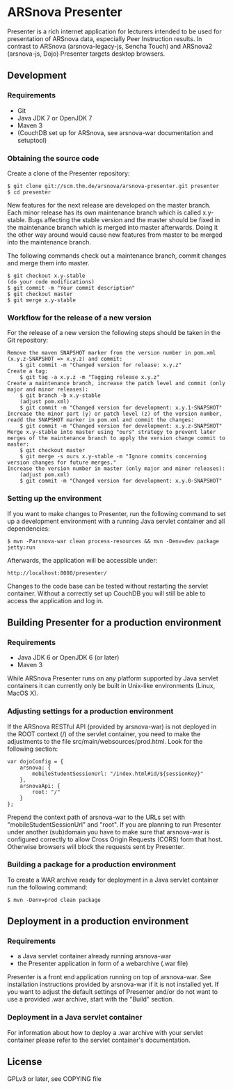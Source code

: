 # ARSnova Presenter

Presenter is a rich internet application for lecturers intended to be used for presentation of ARSnova data, especially Peer Instruction results. In contrast to ARSnova (arsnova-legacy-js, Sencha Touch) and ARSnova2 (arsnova-js, Dojo) Presenter targets desktop browsers.

## Development

### Requirements

* Git
* Java JDK 7 or OpenJDK 7
* Maven 3
* (CouchDB set up for ARSnova, see arsnova-war documentation and setuptool)

### Obtaining the source code

Create a clone of the Presenter repository:

	$ git clone git://scm.thm.de/arsnova/arsnova-presenter.git presenter
	$ cd presenter
	
New features for the next release are developed on the master branch. Each minor release has its own maintenance branch which is called x.y-stable. Bugs affecting the stable version and the master should be fixed in the maintenance branch which is merged into master afterwards. Doing it the other way around would cause new features from master to be merged into the maintenance branch.

The following commands check out a maintenance branch, commit changes and merge them into master.

	$ git checkout x.y-stable
	(do your code modifications)
	$ git commit -m "Your commit description"
	$ git checkout master
	$ git merge x.y-stable

### Workflow for the release of a new version

For the release of a new version the following steps should be taken in the Git repository:

	Remove the maven SNAPSHOT marker from the version number in pom.xml (x.y.z-SNAPSHOT => x.y.z) and commit:
		$ git commit -m "Changed version for release: x.y.z"
	Create a tag:
		$ git tag -a x.y.z -m "Tagging release x.y.z"
	Create a maintenance branch, increase the patch level and commit (only major and minor releases):
		$ git branch -b x.y-stable
		(adjust pom.xml)
		$ git commit -m "Changed version for development: x.y.1-SNAPSHOT"
	Increase the minor part (y) or patch level (z) of the version number, readd the SNAPSHOT marker in pom.xml and commit the changes:
		$ git commit -m "Changed version for development: x.y.z-SNAPSHOT"
	Merge x.y-stable into master using "ours" strategy to prevent later merges of the maintenance branch to apply the version change commit to master:
		$ git checkout master
		$ git merge -s ours x.y-stable -m "Ignore commits concerning version changes for future merges."
	Increase the version number in master (only major and minor releases):
		(adjust pom.xml)
		$ git commit -m "Changed version for development: x.y.0-SNAPSHOT"

### Setting up the environment

If you want to make changes to Presenter, run the following command to set up a development environment with a running Java servlet container and all dependencies:

	$ mvn -Parsnova-war clean process-resources && mvn -Denv=dev package jetty:run

Afterwards, the application will be accessible under:

	http://localhost:8080/presenter/

Changes to the code base can be tested without restarting the servlet container. Without a correctly set up CouchDB you will still be able to access the application and log in.

## Building Presenter for a production environment

### Requirements

* Java JDK 6 or OpenJDK 6 (or later)
* Maven 3

While ARSnova Presenter runs on any platform supported by Java servlet containers it can currently only be built in Unix-like environments (Linux, MacOS X).

### Adjusting settings for a production environment

If the ARSnova RESTful API (provided by arsnova-war) is not deployed in the ROOT context (/) of the servlet container, you need to make the adjustments to the file src/main/websources/prod.html. Look for the following section:

	var dojoConfig = {
		arsnova: {
			mobileStudentSessionUrl: "/index.html#id/${sessionKey}"
		},
		arsnovaApi: {
			root: "/"
		}
	};

Prepend the context path of arsnova-war to the URLs set with "mobileStudentSessionUrl" and "root". If you are planning to run Presenter under another (sub)domain you have to make sure that arsnova-war is configured correctly to allow Cross Origin Requests (CORS) form that host. Otherwise browsers will block the requests sent by Presenter.

### Building a package for a production environment

To create a WAR archive ready for deployment in a Java servlet container run the following command:

	$ mvn -Denv=prod clean package

## Deployment in a production environment

### Requirements

* a Java servlet container already running arsnova-war
* the Presenter application in form of a webarchive (.war file)

Presenter is a front end application running on top of arsnova-war. See installation instructions provided by arsnova-war if it is not installed yet. If you want to adjust the default settings of Presenter and/or do not want to use a provided .war archive, start with the "Build" section.

### Deployment in a Java servlet container

For information about how to deploy a .war archive with your servlet container please refer to the servlet container's documentation.

## License

GPLv3 or later, see COPYING file
